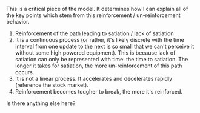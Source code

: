This is a critical piece of the model. It determines how I can explain all of the key points which stem from this reinforcement / un-reinforcement behavior.

1. Reinforcement of the path leading to satiation / lack of satiation
2. It is a continuous process (or rather, it's likely discrete with the time interval from one update to the next is so small that we can't perceive it without some high powered equipment). This is because lack of satiation can only be represented with time: the time to satiation. The longer it takes for satiation, the more un-reinforcement of this path occurs.
3. It is not a linear process. It accelerates and decelerates rapidly (reference the stock market).
4. Reinforcement becomes tougher to break, the more it's reinforced.

Is there anything else here?



